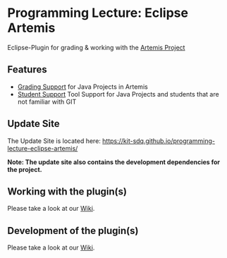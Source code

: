 # Programming Lecture: Eclipse Artemis
Eclipse-Plugin for grading & working with the [Artemis Project](https://github.com/ls1intum/Artemis)

## Features
* [Grading Support](https://github.com/kit-sdq/programming-lecture-eclipse-artemis/wiki/Grading) for Java Projects in Artemis
* [Student Support](https://github.com/kit-sdq/programming-lecture-eclipse-artemis/wiki/Student---Dev) Tool Support for Java Projects and students that are not familiar with GIT

## Update Site
The Update Site is located here: https://kit-sdq.github.io/programming-lecture-eclipse-artemis/

**Note: The update site also contains the development dependencies for the project.**

## Working with the plugin(s)
Please take a look at our [Wiki](https://github.com/kit-sdq/programming-lecture-eclipse-artemis/wiki/Grading).

## Development of the plugin(s)
Please take a look at our [Wiki](https://github.com/kit-sdq/programming-lecture-eclipse-artemis/wiki/Grading-Dev).
